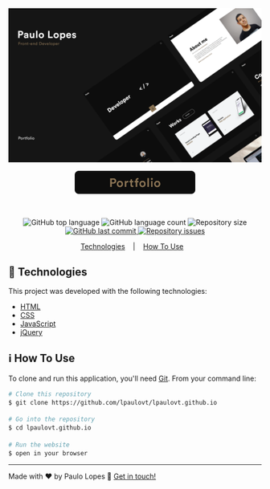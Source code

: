 
<img alt="Portfolio wallpaper" src=".github/portfolio.png">
<p align="center">
  <a href="https://lpaulovt.github.io/" target="_blank">
    <img alt="Portfolio" src=".github/portfolio-btn.png">
  </a>
</p>
<br>
<p align="center">
  <img alt="GitHub top language" src="https://img.shields.io/github/languages/top/lpaulovt/lpaulovt.github.io.svg">
  
  <img alt="GitHub language count" src="https://img.shields.io/github/languages/count/lpaulovt/lpaulovt.github.io.svg">
  
  <img alt="Repository size" src="https://img.shields.io/github/repo-size/lpaulovt/lpaulovt.github.io.svg">

  <a href="https://github.com/lpaulovt/lpaulovt.github.io/commits/master">
    <img alt="GitHub last commit" src="https://img.shields.io/github/last-commit/lpaulovt/lpaulovt.github.io.svg">
  </a>
  
  <a href="https://github.com/lpaulovt/lpaulovt.github.io/issues">
    <img alt="Repository issues" src="https://img.shields.io/github/issues/lpaulovt/lpaulovt.github.io.svg">
  </a>
</p>

<p align="center">
  <a href="#rocket-technologies">Technologies</a>&nbsp;&nbsp;&nbsp; |&nbsp;&nbsp;&nbsp;
  <a href="#information_source-how-to-use">How To Use</a>&nbsp;&nbsp;&nbsp;
</p>

## :rocket: Technologies

This project was developed with the following technologies:

-  [HTML]()
-  [CSS]()
-  [JavaScript]()
-  [jQuery](https://jquery.com/)

## :information_source: How To Use

To clone and run this application, you'll need [Git](https://git-scm.com). From your command line:

```bash
# Clone this repository
$ git clone https://github.com/lpaulovt/lpaulovt.github.io

# Go into the repository
$ cd lpaulovt.github.io

# Run the website
$ open in your browser
```
---

Made with ❤ by Paulo Lopes :wave: [Get in touch!](https://www.linkedin.com/in/lpaulovt)

